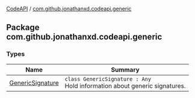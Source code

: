 [CodeAPI](../index.md) / [com.github.jonathanxd.codeapi.generic](.)

## Package com.github.jonathanxd.codeapi.generic

### Types

| Name | Summary |
|---|---|
| [GenericSignature](-generic-signature/index.md) | `class GenericSignature : Any`<br>Hold information about generic signatures. |

